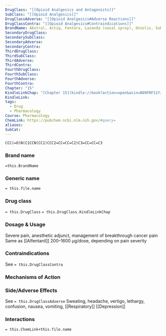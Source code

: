 ```yaml
---
DrugClass: "[[Opioid Analgesics and Antagonists]]"
SubClass: "[[Opioid Analgesics]]"
DrugClassAdverse: "[[Opioid Analgesics#Adverse Reactions]]"
DrugClassContra: "[[Opioid Analgesics#Contraindications]]"
BrandName: Abstral, Actiq, Fentora, Lazanda (nasal spray), Onsolis, Subsys
SecondaryDrugClass: 
SecondarySubClass: 
SecondaryAdverse: 
SecondaryContra: 
ThirdDrugClass: 
ThirdSubClass: 
ThirdAdverse: 
ThirdContra: 
FourthDrugClass: 
FourthSubClass: 
FourthAdverse: 
FourthContra: 
Chapter: "15"
KindleLinkChap: "[Chapter 15](kindle://book?action=open&asin=B09FRF11YJ&location=8219)"
KindleLink: 
tags:
  - Drug
  - Pharmacology
Course: Pharmacology
ChemLink: https://pubchem.ncbi.nlm.nih.gov/#query=
aliases: 
SubCat:
---
```

```smiles
CCC(=O)N(C1CCN(CC1)CCC2=CC=CC=C2)C3=CC=CC=C3
```

### Brand name
`=this.BrandName`

### Generic name
`= this.file.name`

### Drug class 
`= this.DrugClass`
	`= this.DrugClass.KindleLinkChap`

### Dosage & Usage
Severe pain, anesthetic adjunct, management of breakthrough cancer pain
Same as [[Alfentanil]] 200–1600 µg/dose, depending on pain severity

### Contraindications
See `= this.DrugClassContra`

### Mechanisms of Action

### Side/Adverse Effects
See `= this.DrugClassAdverse`
Sweating, headache, vertigo, lethargy, confusion, nausea, vomiting, [[Respiratory]] [[Depression]]

### Interactions

`= this.ChemLink+this.file.name`

